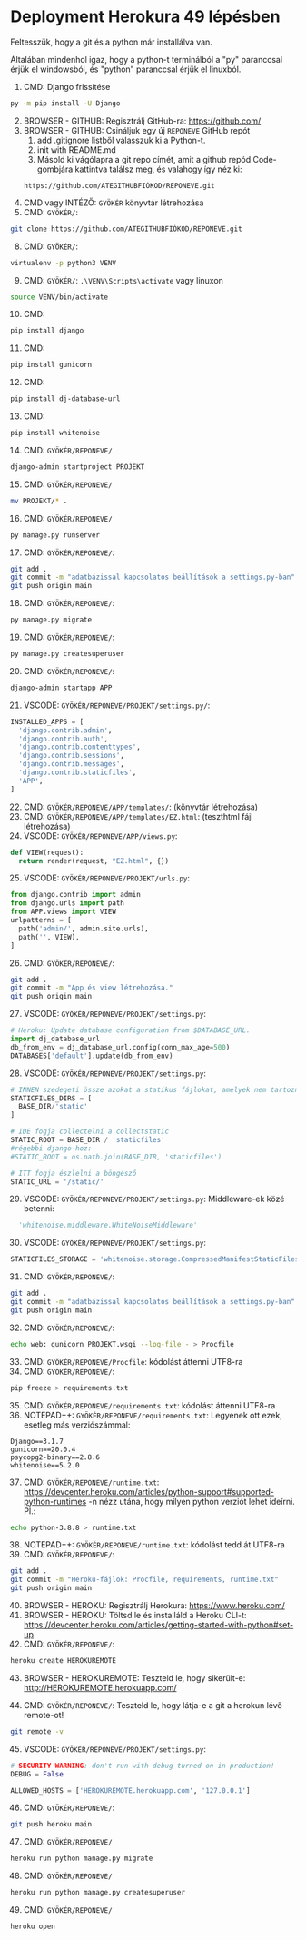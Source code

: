 # Deployment Herokura 49 lépésben
Feltesszük, hogy a git és a python már installálva van. 

Általában mindenhol igaz, hogy a python-t terminálból a "py" paranccsal érjük el windowsból, és "python" paranccsal érjük el linuxból.

1. CMD: Django frissítése
```sh
py -m pip install -U Django
```
2. BROWSER - GITHUB: Regisztrálj GitHub-ra: https://github.com/
3. BROWSER - GITHUB: Csináljuk egy új ``REPONEVE`` GitHub repót
    1. add .gitignore listből válasszuk ki a Python-t.
    2. init with README.md
    3. Másold ki vágólapra a git repo címét, amit a github repód Code-gombjára kattintva találsz meg, és valahogy így néz ki: 
    ```
    https://github.com/ATEGITHUBFIÓKOD/REPONEVE.git
    ```
4. CMD vagy INTÉZŐ: ``GYÖKÉR`` könyvtár létrehozása
5. CMD: ``GYÖKÉR/``: 
  ```sh
  git clone https://github.com/ATEGITHUBFIÓKOD/REPONEVE.git
  ```
8. CMD: ``GYÖKÉR/``:  
  ```sh
  virtualenv -p python3 VENV
  ```
9. CMD: ``GYÖKÉR/``: ``.\VENV\Scripts\activate`` vagy linuxon  
  ```sh
  source VENV/bin/activate
  ```
10. CMD:  
  ```sh
  pip install django
  ```
11. CMD:  
  ```sh
  pip install gunicorn
  ```
12. CMD:  
  ```sh
  pip install dj-database-url
  ```
13. CMD:  
  ```sh
  pip install whitenoise
  ```
14. CMD:  ``GYÖKÉR/REPONEVE/``
  ```sh
  django-admin startproject PROJEKT
  ```
15. CMD:  ``GYÖKÉR/REPONEVE/``
  ```sh
  mv PROJEKT/* .
  ```
16. CMD:  ``GYÖKÉR/REPONEVE/``
  ```sh
  py manage.py runserver
  ```
17. CMD: ``GYÖKÉR/REPONEVE/``: 
  ```sh
git add .
git commit -m "adatbázissal kapcsolatos beállítások a settings.py-ban"
git push origin main
  ```
18. CMD: ``GYÖKÉR/REPONEVE/``:  
  ```sh
py manage.py migrate
  ```
19. CMD: ``GYÖKÉR/REPONEVE/``:  
  ```sh
py manage.py createsuperuser
  ```
20. CMD: ``GYÖKÉR/REPONEVE/``:  
  ```sh
django-admin startapp APP
  ```
21. VSCODE: ``GYÖKÉR/REPONEVE/PROJEKT/settings.py/``: 
  ```py
INSTALLED_APPS = [
    'django.contrib.admin',
    'django.contrib.auth',
    'django.contrib.contenttypes',
    'django.contrib.sessions',
    'django.contrib.messages',
    'django.contrib.staticfiles',
    'APP',
]
  ```
22. CMD: ``GYÖKÉR/REPONEVE/APP/templates/``: (könyvtár létrehozása)
23. CMD: ``GYÖKÉR/REPONEVE/APP/templates/EZ.html``: (teszthtml fájl létrehozása)
24. VSCODE: ``GYÖKÉR/REPONEVE/APP/views.py``:
  ```py
def VIEW(request):
	return render(request, "EZ.html", {})
  ```
25. VSCODE: ``GYÖKÉR/REPONEVE/PROJEKT/urls.py``: 
  ```py
from django.contrib import admin
from django.urls import path
from APP.views import VIEW
urlpatterns = [
    path('admin/', admin.site.urls),
    path('', VIEW),
]
  ```
26. CMD: ``GYÖKÉR/REPONEVE/``: 
  ```sh
git add .
git commit -m "App és view létrehozása."
git push origin main
  ```
27. VSCODE: ``GYÖKÉR/REPONEVE/PROJEKT/settings.py``: 
  ```py
# Heroku: Update database configuration from $DATABASE_URL.
import dj_database_url
db_from_env = dj_database_url.config(conn_max_age=500)
DATABASES['default'].update(db_from_env)
  ```
28. VSCODE: ``GYÖKÉR/REPONEVE/PROJEKT/settings.py``: 
  ```py
# INNEN szedegeti össze azokat a statikus fájlokat, amelyek nem tartoznak egyetlen apphoz sem:
STATICFILES_DIRS = [
    BASE_DIR/'static'
]

# IDE fogja collectelni a collectstatic
STATIC_ROOT = BASE_DIR / 'staticfiles'  
#régebbi django-hoz: 
#STATIC_ROOT = os.path.join(BASE_DIR, 'staticfiles')

# ITT fogja észlelni a böngésző
STATIC_URL = '/static/'
  ```
29. VSCODE: ``GYÖKÉR/REPONEVE/PROJEKT/settings.py``: Middleware-ek közé betenni:
  ```py
    'whitenoise.middleware.WhiteNoiseMiddleware'
  ```
30. VSCODE: ``GYÖKÉR/REPONEVE/PROJEKT/settings.py``: 
  ```py
STATICFILES_STORAGE = 'whitenoise.storage.CompressedManifestStaticFilesStorage'
  ```
31. CMD: ``GYÖKÉR/REPONEVE/``: 
  ```sh
git add .
git commit -m "adatbázissal kapcsolatos beállítások a settings.py-ban"
git push origin main
  ```
32. CMD: ``GYÖKÉR/REPONEVE/``: 
  ```sh
echo web: gunicorn PROJEKT.wsgi --log-file - > Procfile
  ```
33. CMD: ``GYÖKÉR/REPONEVE/Procfile``: kódolást áttenni UTF8-ra
34. CMD: ``GYÖKÉR/REPONEVE/``: 
  ```sh
pip freeze > requirements.txt
  ```
35. CMD: ``GYÖKÉR/REPONEVE/requirements.txt``: kódolást áttenni UTF8-ra
36. NOTEPAD++: ``GYÖKÉR/REPONEVE/requirements.txt``: Legyenek ott ezek, esetleg más verziószámmal:
  ```dj-database-url==0.5.0
Django==3.1.7
gunicorn==20.0.4
psycopg2-binary==2.8.6
whitenoise==5.2.0
  ```
37. CMD: ``GYÖKÉR/REPONEVE/runtime.txt``: https://devcenter.heroku.com/articles/python-support#supported-python-runtimes -n nézz utána, hogy milyen python verziót lehet ideírni. Pl.:
  ```sh
echo python-3.8.8 > runtime.txt
  ```
38. NOTEPAD++: ``GYÖKÉR/REPONEVE/runtime.txt``: kódolást tedd át UTF8-ra
39. CMD: ``GYÖKÉR/REPONEVE/``: 
  ```sh
git add .
git commit -m "Heroku-fájlok: Procfile, requirements, runtime.txt"
git push origin main
  ```
40. BROWSER - HEROKU: Regisztrálj Herokura: https://www.heroku.com/
41. BROWSER - HEROKU: Töltsd le és installáld a Heroku CLI-t: https://devcenter.heroku.com/articles/getting-started-with-python#set-up
42. CMD: ``GYÖKÉR/REPONEVE/``: 
  ```sh
heroku create HEROKUREMOTE
  ```
43. BROWSER - HEROKUREMOTE: Teszteld le, hogy sikerült-e:  http://HEROKUREMOTE.herokuapp.com/ 

44. CMD: ``GYÖKÉR/REPONEVE/``: Teszteld le, hogy látja-e a git a herokun lévő remote-ot!
  ```sh
git remote -v
  ```

45. VSCODE: ``GYÖKÉR/REPONEVE/PROJEKT/settings.py``: 
  ```py
# SECURITY WARNING: don't run with debug turned on in production!
DEBUG = False

ALLOWED_HOSTS = ['HEROKUREMOTE.herokuapp.com', '127.0.0.1']
  ```

46. CMD: ``GYÖKÉR/REPONEVE/``: 
  ```sh
git push heroku main
  ``` 
47. CMD: ``GYÖKÉR/REPONEVE/`` 
  ```sh
heroku run python manage.py migrate
  ```
48. CMD: ``GYÖKÉR/REPONEVE/`` 
  ```sh
heroku run python manage.py createsuperuser
  ```
49. CMD: ``GYÖKÉR/REPONEVE/`` 
  ```sh
heroku open
  ```
